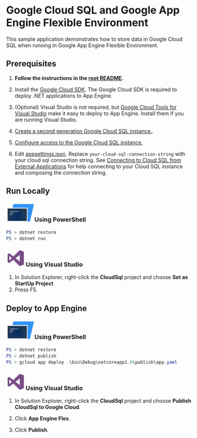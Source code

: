 # Google Cloud SQL and Google App Engine Flexible Environment

This sample application demonstrates how to store data in Google Cloud SQL
when running in Google App Engine Flexible Environment.

## Prerequisites

1.  **Follow the instructions in the [root README](../../../README.md).**
  
2.  Install the [Google Cloud SDK](https://cloud.google.com/sdk/).  The Google Cloud SDK
    is required to deploy .NET applications to App Engine.

3.  (Optional) Visual Studio is not required, but [Google Cloud Tools for Visual Studio](https://marketplace.visualstudio.com/items?itemName=GoogleCloudTools.GoogleCloudPlatformExtensionforVisualStudio)
    make it easy to deploy to App Engine.  Install them if you are running Visual Studio.

4.  [Create a second generation Google Cloud SQL instance.](
    https://cloud.google.com/sql/docs/mysql/create-instance).

5.  [Configure access to the Google Cloud SQL instance.](
    https://cloud.google.com/sql/docs/mysql/instance-access-control)

6.  Edit [appsettings.json](appsettings.json).  Replace `your-cloud-sql-connection-string` with your cloud sql connection string.
    See [Connecting to Cloud SQL from External Applications](https://cloud.google.com/sql/docs/external)
	for help connecting to your Cloud SQL instance and composing the connection string.

## Run Locally

### ![PowerShell](../.resources/powershell.png)Using PowerShell
```psm1
PS > dotnet restore
PS > dotnet run
```

### ![Visual Studio](../.resources/visual-studio.png)Using Visual Studio
1.  In Solution Explorer, right-click the **CloudSql** project and choose **Set as StartUp Project**
2.  Press F5.

## Deploy to App Engine

### ![PowerShell](../.resources/powershell.png)Using PowerShell

```psm1
PS > dotnet restore
PS > dotnet publish
PS > gcloud app deploy .\bin\Debug\netcoreapp1.0\publish\app.yaml
```

### ![Visual Studio](../.resources/visual-studio.png)Using Visual Studio

1.  In Solution Explorer, right-click the **CloudSql** project and choose **Publish CloudSql to Google Cloud**.

2.  Click **App Engine Flex**.

3.  Click **Publish**.

